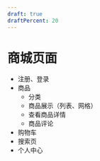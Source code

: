 ```yaml
---
draft: true
draftPercent: 20
---
```


# 商城页面

- 注册、登录
- 商品
   - 分类
   - 商品展示（列表、网格）
   - 查看商品详情
   - 商品评论
- 购物车
- 搜索页
- 个人中心

